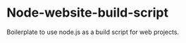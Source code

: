 Node-website-build-script
=========================

Boilerplate to use node.js as a build script for web projects.
